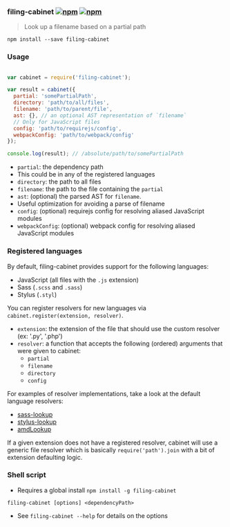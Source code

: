 ### filing-cabinet [![npm](http://img.shields.io/npm/v/filing-cabinet.svg)](https://npmjs.org/package/filing-cabinet) [![npm](http://img.shields.io/npm/dm/filing-cabinet.svg)](https://npmjs.org/package/filing-cabinet)

> Look up a filename based on a partial path

`npm install --save filing-cabinet`

### Usage

```js

var cabinet = require('filing-cabinet');

var result = cabinet({
  partial: 'somePartialPath',
  directory: 'path/to/all/files',
  filename: 'path/to/parent/file',
  ast: {}, // an optional AST representation of `filename`
  // Only for JavaScript files
  config: 'path/to/requirejs/config',
  webpackConfig: 'path/to/webpack/config'
});

console.log(result); // /absolute/path/to/somePartialPath
```

* `partial`: the dependency path
 * This could be in any of the registered languages
* `directory`: the path to all files
* `filename`: the path to the file containing the `partial`
* `ast`: (optional) the parsed AST for `filename`.
 * Useful optimization for avoiding a parse of filename
* `config`: (optional) requirejs config for resolving aliased JavaScript modules
* `webpackConfig`: (optional) webpack config for resolving aliased JavaScript modules

### Registered languages

By default, filing-cabinet provides support for the following languages:

* JavaScript (all files with the `.js` extension)
* Sass (`.scss` and `.sass`)
* Stylus (`.styl`)

You can register resolvers for new languages via `cabinet.register(extension, resolver)`.

* `extension`: the extension of the file that should use the custom resolver (ex: '.py', '.php')
* `resolver`: a function that accepts the following (ordered) arguments that were given to cabinet:
  * `partial`
  * `filename`
  * `directory`
  * `config`

For examples of resolver implementations, take a look at the default language resolvers:

* [sass-lookup](https://github.com/mrjoelkemp/node-sass-lookup)
* [stylus-lookup](https://github.com/mrjoelkemp/node-stylus-lookup)
* [amdLookup](https://github.com/mrjoelkemp/node-module-lookup-amd)

If a given extension does not have a registered resolver, cabinet will use
a generic file resolver which is basically `require('path').join` with a bit of extension defaulting logic.

### Shell script

* Requires a global install `npm install -g filing-cabinet`

`filing-cabinet [options] <dependencyPath>`

* See `filing-cabinet --help` for details on the options
